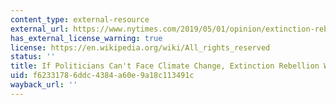 ```yaml
---
content_type: external-resource
external_url: https://www.nytimes.com/2019/05/01/opinion/extinction-rebellion-climate-change.html
has_external_license_warning: true
license: https://en.wikipedia.org/wiki/All_rights_reserved
status: ''
title: If Politicians Can't Face Climate Change, Extinction Rebellion Will.
uid: f6233178-6ddc-4384-a60e-9a18c113491c
wayback_url: ''
---
```

